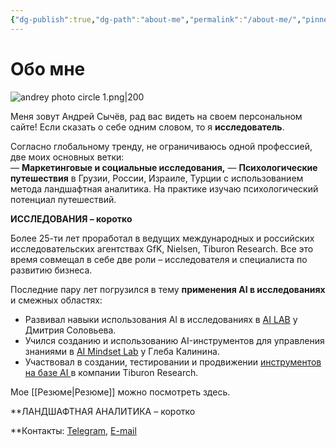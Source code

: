 ```yaml
---
{"dg-publish":true,"dg-path":"about-me","permalink":"/about-me/","pinned":true,"tags":["gardenEntry"]}
---
```




# Обо мне

![andrey photo circle 1.png|200](/img/user/Images/andrey%20photo%20circle%201.png)

Меня зовут Андрей Сычёв, рад вас видеть на своем персональном сайте!
Если сказать о себе одним словом, то я **исследователь**.

Согласно глобальному тренду, не ограничиваюсь одной профессией, две моих основных ветки:  
— **Маркетинговые и социальные исследования,** 
— **Психологические путешествия** в Грузии, России, Израиле, Турции с использованием метода ландшафтная аналитика. На практике изучаю психологический потенциал путешествий.

**ИССЛЕДОВАНИЯ – коротко**

Более 25-ти лет проработал в ведущих международных и российских исследовательских агентствах GfK, Nielsen, Tiburon Research. Все это время совмещал в себе две роли – исследователя и специалиста по развитию бизнеса.

Последние  пару лет погрузился в тему **применения AI в исследованиях** и смежных областях:  
- Развивал навыки использования AI в исследованиях в  [AI LAB](****https://ai-lab.tech/****) у Дмитрия Соловьева. 
- Учился созданию и использованию AI-инструментов для управления знаниями в  [AI Mindset Lab](https://aimindset.org/)  у Глеба Калинина.
- Участвовал в создании, тестировании и продвижении [инструментов на базе AI ](https://blog.fastuna.ru/insightchat) в компании Tiburon Research. 

Мое [[Резюме\|Резюме]] можно посмотреть здесь.

**ЛАНДШАФТНАЯ АНАЛИТИКА – коротко











**Контакты: [Telegram](https://t.me/andreyscyhev), [E-mail ](mailto:sychevonline@gmail.com)

